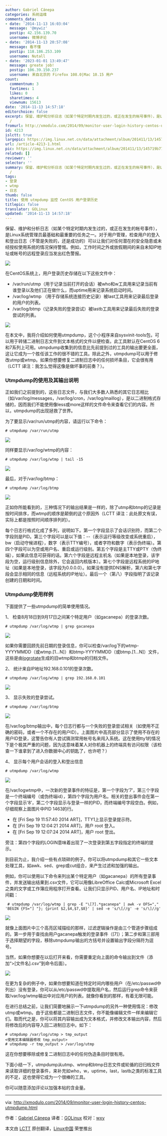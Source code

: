```yaml
---
author: Gabriel Cánepa
categories: 系统运维
comments_data:
- date: '2014-11-13 16:03:04'
  message: '@mywiz'
  postip: 42.156.139.70
  username: 微博评论
- date: '2014-11-13 20:57:08'
  message: 看不懂
  postip: 118.186.253.109
  username: Nutall
- date: '2023-01-01 13:49:47'
  message: greate job!
  postip: 106.39.150.237
  username: 来自北京的 Firefox 108.0|Mac 10.15 用户
count:
  commentnum: 3
  favtimes: 1
  likes: 0
  sharetimes: 4
  viewnum: 15613
date: '2014-11-13 14:57:18'
editorchoice: false
excerpt: 保留、维护和分析日志（如某个特定时期内发生过的，或正在发生的帐号事件），是Linux系统管理员最基础和最重要的任务之一。对于用户管理，检查用户的登入和登出日志（不管是失败的，还是成功的）可以让我们对任何潜在的安全隐患或未经授权使用系统的情况保持警惕。例如，工作时间之外或放假期间的来自未知IP地址或帐号的远程登录应当发出红色警报。  在CentOS系统上，用户登录历史存储在以下这些文件中：  /var/run/utmp（用于记录当前打开的会话）被who和w工具用来记录当前有谁登录以及他们正在做什么，而uptime用来记录系统启动时间。
  /
fromurl: http://xmodulo.com/2014/09/monitor-user-login-history-centos-utmpdump.html
id: 4213
islctt: true
largepic: https://img.linux.net.cn/data/attachment/album/201411/13/145719b77ubudiu0o7ody0.png
url: /article-4213-1.html
pic: https://img.linux.net.cn/data/attachment/album/201411/13/145719b77ubudiu0o7ody0.png.thumb.jpg
related: []
reviewer: ''
selector: ''
summary: 保留、维护和分析日志（如某个特定时期内发生过的，或正在发生的帐号事件），是Linux系统管理员最基础和最重要的任务之一。对于用户管理，检查用户的登入和登出日志（不管是失败的，还是成功的）可以让我们对任何潜在的安全隐患或未经授权使用系统的情况保持警惕。例如，工作时间之外或放假期间的来自未知IP地址或帐号的远程登录应当发出红色警报。  在CentOS系统上，用户登录历史存储在以下这些文件中：  /var/run/utmp（用于记录当前打开的会话）被who和w工具用来记录当前有谁登录以及他们正在做什么，而uptime用来记录系统启动时间。
  /
tags:
- 登录
- wtmp
- 日志
thumb: false
title: 使用 utmpdump 监控 CentOS 用户登录历史
titlepic: false
translator: GOLinux
updated: '2014-11-13 14:57:18'
---
```


保留、维护和分析日志（如某个特定时期内发生过的，或正在发生的帐号事件），是Linux系统管理员最基础和最重要的任务之一。对于用户管理，检查用户的登入和登出日志（不管是失败的，还是成功的）可以让我们对任何潜在的安全隐患或未经授权使用系统的情况保持警惕。例如，工作时间之外或放假期间的来自未知IP地址或帐号的远程登录应当发出红色警报。


![](/data/attachment/album/201411/13/145719b77ubudiu0o7ody0.png)


在CentOS系统上，用户登录历史存储在以下这些文件中：


* /var/run/utmp（用于记录当前打开的会话）被who和w工具用来记录当前有谁登录以及他们正在做什么，而uptime用来记录系统启动时间。
* /var/log/wtmp （用于存储系统连接历史记录）被last工具用来记录最后登录的用户的列表。
* /var/log/btmp（记录失败的登录尝试）被lastb工具用来记录最后失败的登录尝试的列表。


![](/data/attachment/album/201411/13/145721ob4wg3jsbus4uj2s.png)


在本文中，我将介绍如何使用utmpdump，这个小程序来自sysvinit-tools包，可以用于转储二进制日志文件到文本格式的文件以便检查。此工具默认在CentOS 6和7系列上可用。utmpdump收集到的信息比先前提到过的工具的输出要更全面，这让它成为一个胜任该工作的很不错的工具。除此之外，utmpdump可以用于修改utmp或wtmp。如果你想要修复二进制日志中的任何损坏条目，它会很有用（LCTT 译注：我怎么觉得这像是做坏事的前奏？）。


### Utmpdump的使用及其输出说明


正如我们之前提到的，这些日志文件，与我们大多数人熟悉的其它日志相比（如/var/log/messages，/var/log/cron，/var/log/maillog），是以二进制格式存储的，因而我们不能使用像less或more这样的文件命令来查看它们的内容。所以，utmpdump的出现拯救了世界。


为了要显示/var/run/utmp的内容，请运行以下命令：



```
# utmpdump /var/run/utmp 

```

![](/data/attachment/album/201411/13/145724xttckx9k9bc0k6bu.jpg)


同样要显示/var/log/wtmp的内容：



```
# utmpdump /var/log/wtmp | tail -15

```

![](/data/attachment/album/201411/13/145726qep2eeeevbax2v8x.jpg)


最后，对于/var/log/btmp：



```
# utmpdump /var/log/btmp 

```

![](/data/attachment/album/201411/13/145728kxnzmeezxm3mzd7r.jpg)


正如你所能看到的，三种情况下的输出结果是一样的，除了utmp和btmp的记录是按时间排序，而wtmp的顺序是颠倒的这个原因外（LCTT 译注：此处原文有误，实际上都是按照时间顺序排列的）。


每个日志行格式化成了多列，说明如下。第一个字段显示了会话识别符，而第二个字段则是PID。第三个字段可以是以下值：--（表示运行等级改变或系统重启），bw（启动守候进程），数字（表示TTY编号），或者字符和数字（表示伪终端）。第四个字段可以为空或用户名、重启或运行级别。第五个字段是主TTY或PTY（伪终端），如果此信息可获得的话。第六个字段是远程主机名（如果是本地登录，该字段为空，运行级别信息除外，它会返回内核版本）。第七个字段是远程系统的IP地址（如果是本地登录，该字段为0.0.0.0）。如果没有提供DNS解析，第六和第七字段会显示相同的信息（远程系统的IP地址）。最后一个（第八）字段指明了该记录创建的日期和时间。


### Utmpdump使用样例


下面提供了一些utmpdump的简单使用情况。


1、 检查8月18日到9月17日之间某个特定用户（如gacanepa）的登录次数。



```
# utmpdump /var/log/wtmp | grep gacanepa 

```

![](/data/attachment/album/201411/13/145730l6x6htktwv6uuxj9.jpg)


如果你需要回顾先前日期的登录信息，你可以检查/var/log下的wtmp-YYYYMMDD（或wtmp.[1...N]）和btmp-YYYYMMDD（或btmp.[1...N]）文件，这些是由[logrotate](http://linux.cn/article-4126-1.html)生成的旧wtmp和btmp的归档文件。


2、 统计来自IP地址192.168.0.101的登录次数。



```
# utmpdump /var/log/wtmp | grep 192.168.0.101 

```

![](/data/attachment/album/201411/13/145733ploxjx2ol044jbjo.jpg)


3、 显示失败的登录尝试。



```
# utmpdump /var/log/btmp 

```

![](/data/attachment/album/201411/13/145735u7wo93e2667p9kew.jpg)


在/var/log/btmp输出中，每个日志行都与一个失败的登录尝试相关（如使用不正确的密码，或者一个不存在的用户ID）。上面图片中高亮部分显示了使用不存在的用户ID登录，这警告你有人尝试猜测常用帐号名来闯入系统。这在使用tty1的情况下是个极其严重的问题，因为这意味着某人对你机器上的终端具有访问权限（该检查一下谁拿到了进入你数据中心的钥匙了，也许吧？）


4、 显示每个用户会话的登入和登出信息



```
# utmpdump /var/log/wtmp 

```

![](/data/attachment/album/201411/13/145738l9epehhc55u9hpm8.jpg)


在/var/logwtmp中，一次新的登录事件的特征是，第一个字段为‘7’，第三个字段是一个终端编号（或伪终端id），第四个字段为用户名。相关的登出事件会在第一个字段显示‘8’，第二个字段显示与登录一样的PID，而终端编号字段空白。例如，仔细观察上面图片中PID 1463的行。


* 在 [Fri Sep 19 11:57:40 2014 ART]，TTY1上显示登录提示符。
* 在 [Fri Sep 19 12:04:21 2014 ART]，用户 root 登入。
* 在 [Fri Sep 19 12:07:24 2014 ART]，用户 root 登出。


旁注：第四个字段的LOGIN意味着出现了一次登录到第五字段指定的终端的提示。


到目前为止，我介绍一些有点琐碎的例子。你可以将utmpdump和其它一些文本处理工具，如awk、sed、grep或cut组合，来产生过滤和加强的输出。


例如，你可以使用以下命令来列出某个特定用户（如gacanepa）的所有登录事件，并发送输出结果到.csv文件，它可以用像LibreOffice Calc或Microsoft Excel之类的文字或工作簿应用程序打开查看。让我们只显示PID、用户名、IP地址和时间戳：



```
 # utmpdump /var/log/wtmp | grep -E "\[7].*gacanepa" | awk -v OFS="," 'BEGIN {FS="] "}; {print $2,$4,$7,$8}' | sed -e 's/\[//g' -e 's/\]//g' 

```

![](/data/attachment/album/201411/13/145740tyfkkj9nk4j94n1b.jpg)


就像上面图片中三个高亮区域描绘的那样，过滤逻辑操作是由三个管道步骤组成的。第一步用于查找由用户gacanepa触发的登录事件（[7]）；第二步和第三部用于选择期望的字段，移除utmpdump输出的方括号并设置输出字段分隔符为逗号。


当然，如果你想要在以后打开来看，你需要重定向上面的命令输出到文件（添加“>[文件名].csv”到命令后面）。


![](/data/attachment/album/201411/13/145742dmxxv21223vm1s2v.jpg)


在更为复杂的例子中，如果你想要知道在特定时间内哪些用户（在/etc/passwd中列出）没有登录，你可以从/etc/passwd中提取用户名，然后运行grep命令来获取/var/log/wtmp输出中对应用户的列表。就像你看到的那样，有着无限可能。


在进行总结之前，让我们简要地展示一下utmpdump的另外一种使用情况：修改utmp或wtmp。由于这些都是二进制日志文件，你不能像编辑文件一样来编辑它们。取而代之是，你可以将其内容输出成为文本格式，并修改文本输出内容，然后将修改后的内容导入回二进制日志中。如下：



```
# utmpdump /var/log/utmp > tmp_output
<使用文本编辑器修改 tmp_output>
# utmpdump -r tmp_output > /var/log/utmp 

```

这在你想要移除或修复二进制日志中的任何伪造条目时很有用。


下面小结一下，utmpdump从utmp、wtmp和btmp日志文件或轮循的旧归档文件来读取详细的登录事件，来补充如who，w，uptime，last，lastb之类的标准工具的不足，这也使得它成为一个很棒的工具。


你可以随意添加评论以加强本帖的含金量。




---


via: <http://xmodulo.com/2014/09/monitor-user-login-history-centos-utmpdump.html>


作者：[Gabriel Cánepa](http://xmodulo.com/author/gabriel) 译者：[GOLinux](https://github.com/GOLinux) 校对：[wxy](https://github.com/wxy)


本文由 [LCTT](https://github.com/LCTT/TranslateProject) 原创翻译，[Linux中国](http://linux.cn/) 荣誉推出